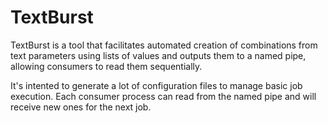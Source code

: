 # TextBurst

TextBurst is a  tool that facilitates automated creation of combinations from text parameters using lists of values and outputs them to a named pipe, allowing consumers to read them sequentially.

It's intented to generate a lot of configuration files to manage basic job execution. Each consumer process can read from the named pipe and will receive new ones for the next job.
